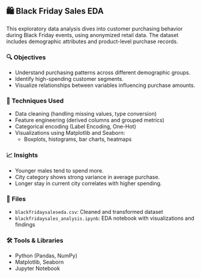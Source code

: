 ## 🛍️ Black Friday Sales EDA

This exploratory data analysis dives into customer purchasing behavior during Black Friday events, using anonymized retail data. The dataset includes demographic attributes and product-level purchase records.

### 🔍 Objectives
- Understand purchasing patterns across different demographic groups.
- Identify high-spending customer segments.
- Visualize relationships between variables influencing purchase amounts.

### 🧼 Techniques Used
- Data cleaning (handling missing values, type conversion)
- Feature engineering (derived columns and grouped metrics)
- Categorical encoding (Label Encoding, One-Hot)
- Visualizations using Matplotlib and Seaborn:
  - Boxplots, histograms, bar charts, heatmaps

### 📈 Insights
- Younger males tend to spend more.
- City category shows strong variance in average purchase.
- Longer stay in current city correlates with higher spending.

### 📁 Files
- `blackfridaysaleseda.csv`: Cleaned and transformed dataset
- `blackfridaysales_analysis.ipynb`: EDA notebook with visualizations and findings

### 🛠️ Tools & Libraries
- Python (Pandas, NumPy)
- Matplotlib, Seaborn
- Jupyter Notebook
